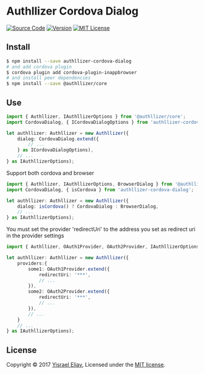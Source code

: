 # Authllizer Cordova Dialog
[![Source Code](https://img.shields.io/badge/%3C/%3E-source--code-blue.svg)](https://github.com/yisraelx/authllizer/blob/master/packages/dialogs/authllizer-cordova-dialog)
[![Version](https://img.shields.io/npm/v/authllizer-cordova-dialog.svg)](https://www.npmjs.com/package/authllizer-cordova-dialog)
[![MIT License](https://img.shields.io/npm/l/authllizer-cordova-dialog.svg)](https://github.com/yisraelx/authllizer/blob/master/LICENSE)

## Install
```sh
$ npm install --save authllizer-cordova-dialog
# and add cordova plugin
$ cordova plugin add cordova-plugin-inappbrowser
# and install peer dependencies 
$ npm install --save @authllizer/core
```

## Use
```ts
import { Authllizer, IAuthllizerOptions } from '@authllizer/core';
import CordovaDialog, { ICordovaDialogOptions } from 'authllizer-cordova-dialog';

let authllizer: Authllizer = new Authllizer({
    dialog: CordovaDialog.extend({
        // ...
    } as ICordovaDialogOptions),
    // ...
} as IAuthllizerOptions);
```
Support both cordova and browser
```ts
import { Authllizer, IAuthllizerOptions, BrowserDialog } from '@authllizer/core';
import CordovaDialog, { isCordova } from 'authllizer-cordova-dialog';

let authllizer: Authllizer = new Authllizer({
    dialog: isCordova() ? CordovaDialog : BrowserDialog,
    // ...
} as IAuthllizerOptions);
```
You must set the provider 'redirectUri' to the address you set as redirect uri in the provider settings
```ts
import { Authllizer, OAuth1Provider, OAuth2Provider, IAuthllizerOptions } from '@authllizer/core';

let authllizer: Authllizer = new Authllizer({
    providers:{
        some1: OAuth1Provider.extend({
            redirectUri: '***',
            // ...
        }),
        some2: OAuth2Provider.extend({
            redirectUri: '***',
            // ...
        }),
        // ...
    }
    // ...
} as IAuthllizerOptions);
```

## License
Copyright © 2017 [Yisrael Eliav](https://github.com/yisraelx),
Licensed under the [MIT license](https://github.com/yisraelx/authllizer/blob/master/LICENSE).
